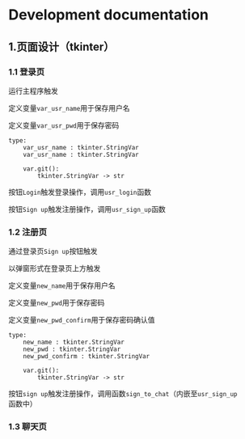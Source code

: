 # Development documentation



## 1.页面设计（tkinter）

### 1.1 登录页

运行主程序触发

定义变量`var_usr_name`用于保存用户名

定义变量`var_usr_pwd`用于保存密码

```
type:
    var_usr_name : tkinter.StringVar
    var_usr_name : tkinter.StringVar
    
    var.git():
    	tkinter.StringVar -> str
```



按钮`Login`触发登录操作，调用`usr_login`函数

按钮`Sign up`触发注册操作，调用`usr_sign_up`函数



### 1.2 注册页

通过登录页`Sign up`按钮触发

以弹窗形式在登录页上方触发

定义变量`new_name`用于保存用户名

定义变量`new_pwd`用于保存密码

定义变量`new_pwd_confirm`用于保存密码确认值

```
type:
    new_name : tkinter.StringVar
    new_pwd : tkinter.StringVar
    new_pwd_confirm : tkinter.StringVar
    
    var.git():
    	tkinter.StringVar -> str
```

按钮`sign up`触发注册操作，调用函数`sign_to_chat`（内嵌至`usr_sign_up`函数中）



### 1.3 聊天页



